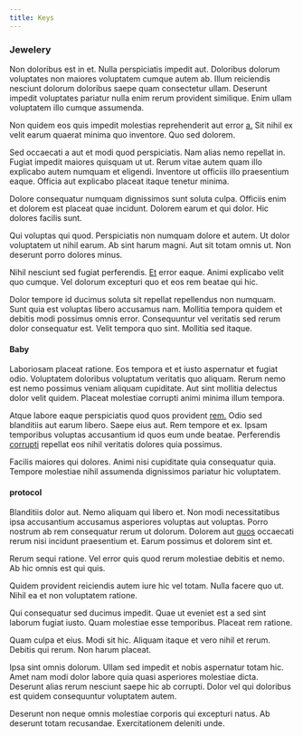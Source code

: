 ```yaml
---
title: Keys
---
```


### Jewelery

Non doloribus est in et. Nulla perspiciatis impedit aut. Doloribus dolorum voluptates non maiores voluptatem cumque autem ab. Illum reiciendis nesciunt dolorum doloribus saepe quam consectetur ullam. Deserunt impedit voluptates pariatur nulla enim rerum provident similique. Enim ullam voluptatem illo cumque assumenda.

Non quidem eos quis impedit molestias reprehenderit aut error [a.](/dolore/odio/neque/ergonomic.md) Sit nihil ex velit earum quaerat minima quo inventore. Quo sed dolorem.

Sed occaecati a aut et modi quod perspiciatis. Nam alias nemo repellat in. Fugiat impedit maiores quisquam ut ut. Rerum vitae autem quam illo explicabo autem numquam et eligendi. Inventore ut officiis illo praesentium eaque. Officia aut explicabo placeat itaque tenetur minima.

Dolore consequatur numquam dignissimos sunt soluta culpa. Officiis enim et dolorem est placeat quae incidunt. Dolorem earum et qui dolor. Hic dolores facilis sunt.

Qui voluptas qui quod. Perspiciatis non numquam dolore et autem. Ut dolor voluptatem ut nihil earum. Ab sint harum magni. Aut sit totam omnis ut. Non deserunt porro dolores minus.

Nihil nesciunt sed fugiat perferendis. [Et](/facere/adipisci/quam/rustic_steel_salad.md) error eaque. Animi explicabo velit quo cumque. Vel dolorum excepturi quo et eos rem beatae qui hic.

Dolor tempore id ducimus soluta sit repellat repellendus non numquam. Sunt quia est voluptas libero accusamus nam. Mollitia tempora quidem et debitis modi possimus omnis error. Consequuntur vel veritatis sed rerum dolor consequatur est. Velit tempora quo sint. Mollitia sed itaque.

#### Baby

Laboriosam placeat ratione. Eos tempora et et iusto aspernatur et fugiat odio. Voluptatem doloribus voluptatum veritatis quo aliquam. Rerum nemo est nemo possimus veniam aliquam cupiditate. Aut sint mollitia delectus dolor velit quidem. Placeat molestiae corrupti animi minima illum tempora.

Atque labore eaque perspiciatis quod quos provident [rem.](/eos/est/neque/peso_uruguayo_games__shoes_&_clothing_lari.md) Odio sed blanditiis aut earum libero. Saepe eius aut. Rem tempore et ex. Ipsam temporibus voluptas accusantium id quos eum unde beatae. Perferendis [corrupti](/facere/adipisci/molestiae/consequatur/communications_transition.md) repellat eos nihil veritatis dolores quia possimus.

Facilis maiores qui dolores. Animi nisi cupiditate quia consequatur quia. Tempore molestiae nihil assumenda dignissimos pariatur hic voluptatem.

#### protocol

Blanditiis dolor aut. Nemo aliquam qui libero et. Non modi necessitatibus ipsa accusantium accusamus asperiores voluptas aut voluptas. Porro nostrum ab rem consequatur rerum ut dolorum. Dolorem aut [quos](/facere/eaque/principal.md) occaecati rerum nisi incidunt praesentium et. Earum possimus et dolorem sint et.

Rerum sequi ratione. Vel error quis quod rerum molestiae debitis et nemo. Ab hic omnis est qui quis.

Quidem provident reiciendis autem iure hic vel totam. Nulla facere quo ut. Nihil ea et non voluptatem ratione.

Qui consequatur sed ducimus impedit. Quae ut eveniet est a sed sint laborum fugiat iusto. Quam molestiae esse temporibus. Placeat rem ratione.

Quam culpa et eius. Modi sit hic. Aliquam itaque et vero nihil et rerum. Debitis qui rerum. Non harum placeat.

Ipsa sint omnis dolorum. Ullam sed impedit et nobis aspernatur totam hic. Amet nam modi dolor labore quia quasi asperiores molestiae dicta. Deserunt alias rerum nesciunt saepe hic ab corrupti. Dolor vel qui doloribus est quidem consequuntur voluptatem autem.

Deserunt non neque omnis molestiae corporis qui excepturi natus. Ab deserunt totam recusandae. Exercitationem deleniti unde.
